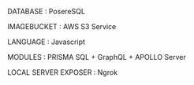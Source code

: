 DATABASE : PosereSQL

IMAGEBUCKET : AWS S3 Service

LANGUAGE : Javascript

MODULES : PRISMA SQL + GraphQL + APOLLO Server 

LOCAL SERVER EXPOSER : Ngrok

